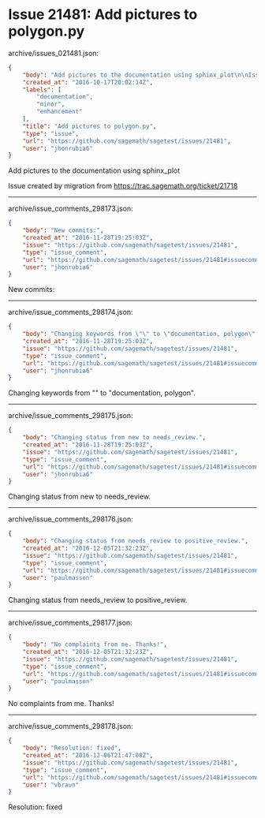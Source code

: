 # Issue 21481: Add pictures to polygon.py

archive/issues_021481.json:
```json
{
    "body": "Add pictures to the documentation using sphinx_plot\n\nIssue created by migration from https://trac.sagemath.org/ticket/21718\n\n",
    "created_at": "2016-10-17T20:02:14Z",
    "labels": [
        "documentation",
        "minor",
        "enhancement"
    ],
    "title": "Add pictures to polygon.py",
    "type": "issue",
    "url": "https://github.com/sagemath/sagetest/issues/21481",
    "user": "jhonrubia6"
}
```
Add pictures to the documentation using sphinx_plot

Issue created by migration from https://trac.sagemath.org/ticket/21718





---

archive/issue_comments_298173.json:
```json
{
    "body": "New commits:",
    "created_at": "2016-11-28T19:25:03Z",
    "issue": "https://github.com/sagemath/sagetest/issues/21481",
    "type": "issue_comment",
    "url": "https://github.com/sagemath/sagetest/issues/21481#issuecomment-298173",
    "user": "jhonrubia6"
}
```

New commits:



---

archive/issue_comments_298174.json:
```json
{
    "body": "Changing keywords from \"\" to \"documentation, polygon\".",
    "created_at": "2016-11-28T19:25:03Z",
    "issue": "https://github.com/sagemath/sagetest/issues/21481",
    "type": "issue_comment",
    "url": "https://github.com/sagemath/sagetest/issues/21481#issuecomment-298174",
    "user": "jhonrubia6"
}
```

Changing keywords from "" to "documentation, polygon".



---

archive/issue_comments_298175.json:
```json
{
    "body": "Changing status from new to needs_review.",
    "created_at": "2016-11-28T19:25:03Z",
    "issue": "https://github.com/sagemath/sagetest/issues/21481",
    "type": "issue_comment",
    "url": "https://github.com/sagemath/sagetest/issues/21481#issuecomment-298175",
    "user": "jhonrubia6"
}
```

Changing status from new to needs_review.



---

archive/issue_comments_298176.json:
```json
{
    "body": "Changing status from needs_review to positive_review.",
    "created_at": "2016-12-05T21:32:23Z",
    "issue": "https://github.com/sagemath/sagetest/issues/21481",
    "type": "issue_comment",
    "url": "https://github.com/sagemath/sagetest/issues/21481#issuecomment-298176",
    "user": "paulmasson"
}
```

Changing status from needs_review to positive_review.



---

archive/issue_comments_298177.json:
```json
{
    "body": "No complaints from me. Thanks!",
    "created_at": "2016-12-05T21:32:23Z",
    "issue": "https://github.com/sagemath/sagetest/issues/21481",
    "type": "issue_comment",
    "url": "https://github.com/sagemath/sagetest/issues/21481#issuecomment-298177",
    "user": "paulmasson"
}
```

No complaints from me. Thanks!



---

archive/issue_comments_298178.json:
```json
{
    "body": "Resolution: fixed",
    "created_at": "2016-12-06T21:47:08Z",
    "issue": "https://github.com/sagemath/sagetest/issues/21481",
    "type": "issue_comment",
    "url": "https://github.com/sagemath/sagetest/issues/21481#issuecomment-298178",
    "user": "vbraun"
}
```

Resolution: fixed
